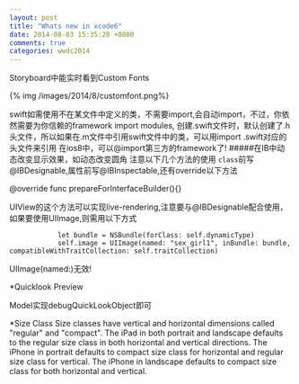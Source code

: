 ```yaml
---
layout: post
title: "Whats new in xcode6"
date: 2014-08-03 15:35:28 +0800
comments: true
categories: wwdc2014
---
```

Storyboard中能实时看到Custom Fonts

{% img /images/2014/8/customfont.png%}

swift如需使用不在某文件中定义的类，不需要import,会自动import，不过，你依然需要为你信赖的framework import modules,
创建.swift文件时，默认创建了.h头文件，所以如果在.m文件中引用swift文件中的类，可以用import .swift对应的头文件来引用
在ios8中，可以@import第三方的framework了!
#####在IB中动态改变显示效果，如动态改变圆角
注意以下几个方法的使用
`class`前写@IBDesignable,属性前写@IBInspectable,还有override以下方法

@override func prepareForInterfaceBuilder(){}

UIView的这个方法可以实现live-rendering,注意要与@IBDesignable配合使用，如果要使用UIImage,则需用以下方式

```
            let bundle = NSBundle(forClass: self.dynamicType)
            self.image = UIImage(named: "sex_girl1", inBundle: bundle, 			compatibleWithTraitCollection: self.traitCollection)
```
UIImage(named:)无效!

*Quicklook Preview

Model实现debugQuickLookObject即可

*Size Class
Size classes have vertical and horizontal dimensions called "regular" and "compact". The iPad in both portrait and landscape defaults to the regular size class in both horizontal and vertical directions. The iPhone in portrait defaults to compact size class for horizontal and regular size class for vertical. The iPhone in landscape defaults to compact size class for both horizontal and vertical.




